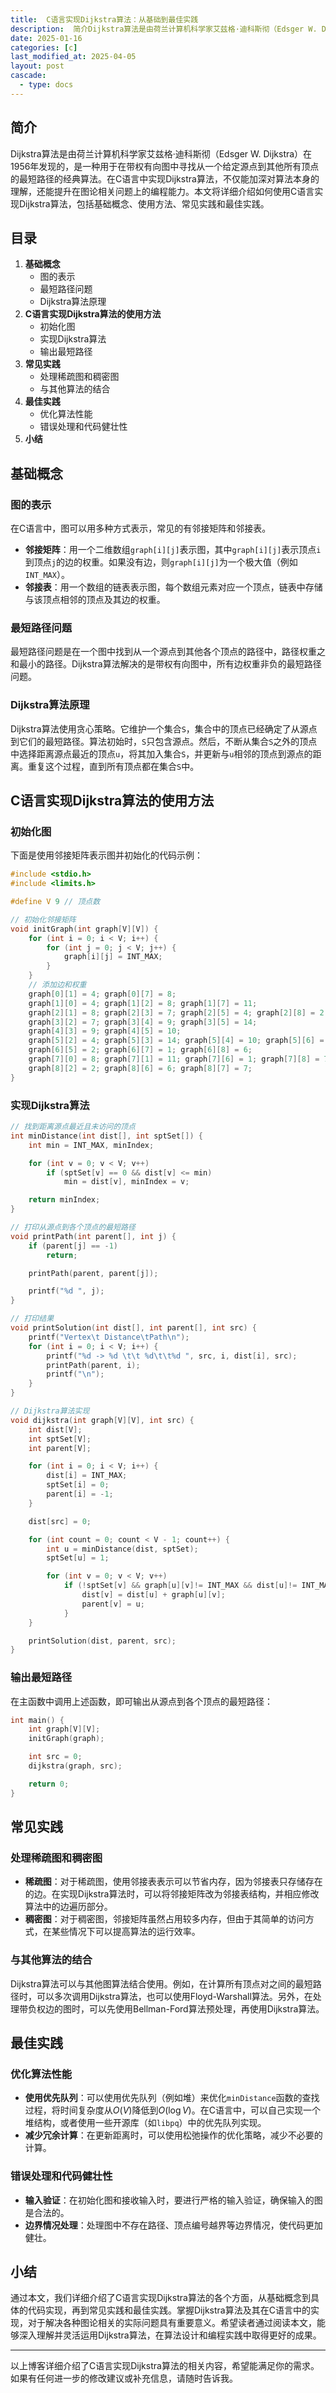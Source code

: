 ```yaml
---
title:  C语言实现Dijkstra算法：从基础到最佳实践
description:  简介Dijkstra算法是由荷兰计算机科学家艾兹格·迪科斯彻（Edsger W. Dijkstra）在1956年发现的，是一种用于在带权有向图中寻找从一个给定源点到其他所有顶点的最短路径的经典算法。在C语言中实现Dijkstra算法，不仅能加深对算法本身的理解，还能提升在图论相关问题上的编程能力。本文将详细介绍如何使用C语言实现Dijkstra算法，包括基础概念、使用方法、常见实践和最佳实践。
date: 2025-01-16
categories: [c]
last_modified_at: 2025-04-05 
layout: post
cascade:
  - type: docs
---
```



## 简介
Dijkstra算法是由荷兰计算机科学家艾兹格·迪科斯彻（Edsger W. Dijkstra）在1956年发现的，是一种用于在带权有向图中寻找从一个给定源点到其他所有顶点的最短路径的经典算法。在C语言中实现Dijkstra算法，不仅能加深对算法本身的理解，还能提升在图论相关问题上的编程能力。本文将详细介绍如何使用C语言实现Dijkstra算法，包括基础概念、使用方法、常见实践和最佳实践。

## 目录
1. **基础概念**
    - 图的表示
    - 最短路径问题
    - Dijkstra算法原理
2. **C语言实现Dijkstra算法的使用方法**
    - 初始化图
    - 实现Dijkstra算法
    - 输出最短路径
3. **常见实践**
    - 处理稀疏图和稠密图
    - 与其他算法的结合
4. **最佳实践**
    - 优化算法性能
    - 错误处理和代码健壮性
5. **小结**

## 基础概念
### 图的表示
在C语言中，图可以用多种方式表示，常见的有邻接矩阵和邻接表。
- **邻接矩阵**：用一个二维数组`graph[i][j]`表示图，其中`graph[i][j]`表示顶点`i`到顶点`j`的边的权重。如果没有边，则`graph[i][j]`为一个极大值（例如`INT_MAX`）。
- **邻接表**：用一个数组的链表表示图，每个数组元素对应一个顶点，链表中存储与该顶点相邻的顶点及其边的权重。

### 最短路径问题
最短路径问题是在一个图中找到从一个源点到其他各个顶点的路径中，路径权重之和最小的路径。Dijkstra算法解决的是带权有向图中，所有边权重非负的最短路径问题。

### Dijkstra算法原理
Dijkstra算法使用贪心策略。它维护一个集合`S`，集合中的顶点已经确定了从源点到它们的最短路径。算法初始时，`S`只包含源点。然后，不断从集合`S`之外的顶点中选择距离源点最近的顶点`u`，将其加入集合`S`，并更新与`u`相邻的顶点到源点的距离。重复这个过程，直到所有顶点都在集合`S`中。

## C语言实现Dijkstra算法的使用方法
### 初始化图
下面是使用邻接矩阵表示图并初始化的代码示例：
```c
#include <stdio.h>
#include <limits.h>

#define V 9 // 顶点数

// 初始化邻接矩阵
void initGraph(int graph[V][V]) {
    for (int i = 0; i < V; i++) {
        for (int j = 0; j < V; j++) {
            graph[i][j] = INT_MAX;
        }
    }
    // 添加边和权重
    graph[0][1] = 4; graph[0][7] = 8;
    graph[1][0] = 4; graph[1][2] = 8; graph[1][7] = 11;
    graph[2][1] = 8; graph[2][3] = 7; graph[2][5] = 4; graph[2][8] = 2;
    graph[3][2] = 7; graph[3][4] = 9; graph[3][5] = 14;
    graph[4][3] = 9; graph[4][5] = 10;
    graph[5][2] = 4; graph[5][3] = 14; graph[5][4] = 10; graph[5][6] = 2;
    graph[6][5] = 2; graph[6][7] = 1; graph[6][8] = 6;
    graph[7][0] = 8; graph[7][1] = 11; graph[7][6] = 1; graph[7][8] = 7;
    graph[8][2] = 2; graph[8][6] = 6; graph[8][7] = 7;
}
```

### 实现Dijkstra算法
```c
// 找到距离源点最近且未访问的顶点
int minDistance(int dist[], int sptSet[]) {
    int min = INT_MAX, minIndex;

    for (int v = 0; v < V; v++)
        if (sptSet[v] == 0 && dist[v] <= min)
            min = dist[v], minIndex = v;

    return minIndex;
}

// 打印从源点到各个顶点的最短路径
void printPath(int parent[], int j) {
    if (parent[j] == -1)
        return;

    printPath(parent, parent[j]);

    printf("%d ", j);
}

// 打印结果
void printSolution(int dist[], int parent[], int src) {
    printf("Vertex\t Distance\tPath\n");
    for (int i = 0; i < V; i++) {
        printf("%d -> %d \t\t %d\t\t%d ", src, i, dist[i], src);
        printPath(parent, i);
        printf("\n");
    }
}

// Dijkstra算法实现
void dijkstra(int graph[V][V], int src) {
    int dist[V];
    int sptSet[V];
    int parent[V];

    for (int i = 0; i < V; i++) {
        dist[i] = INT_MAX;
        sptSet[i] = 0;
        parent[i] = -1;
    }

    dist[src] = 0;

    for (int count = 0; count < V - 1; count++) {
        int u = minDistance(dist, sptSet);
        sptSet[u] = 1;

        for (int v = 0; v < V; v++)
            if (!sptSet[v] && graph[u][v]!= INT_MAX && dist[u]!= INT_MAX && dist[u] + graph[u][v] < dist[v]) {
                dist[v] = dist[u] + graph[u][v];
                parent[v] = u;
            }
    }

    printSolution(dist, parent, src);
}
```

### 输出最短路径
在主函数中调用上述函数，即可输出从源点到各个顶点的最短路径：
```c
int main() {
    int graph[V][V];
    initGraph(graph);

    int src = 0;
    dijkstra(graph, src);

    return 0;
}
```

## 常见实践
### 处理稀疏图和稠密图
- **稀疏图**：对于稀疏图，使用邻接表表示可以节省内存，因为邻接表只存储存在的边。在实现Dijkstra算法时，可以将邻接矩阵改为邻接表结构，并相应修改算法中的边遍历部分。
- **稠密图**：对于稠密图，邻接矩阵虽然占用较多内存，但由于其简单的访问方式，在某些情况下可以提高算法的运行效率。

### 与其他算法的结合
Dijkstra算法可以与其他图算法结合使用。例如，在计算所有顶点对之间的最短路径时，可以多次调用Dijkstra算法，也可以使用Floyd-Warshall算法。另外，在处理带负权边的图时，可以先使用Bellman-Ford算法预处理，再使用Dijkstra算法。

## 最佳实践
### 优化算法性能
- **使用优先队列**：可以使用优先队列（例如堆）来优化`minDistance`函数的查找过程，将时间复杂度从$O(V)$降低到$O(\log V)$。在C语言中，可以自己实现一个堆结构，或者使用一些开源库（如`libpq`）中的优先队列实现。
- **减少冗余计算**：在更新距离时，可以使用松弛操作的优化策略，减少不必要的计算。

### 错误处理和代码健壮性
- **输入验证**：在初始化图和接收输入时，要进行严格的输入验证，确保输入的图是合法的。
- **边界情况处理**：处理图中不存在路径、顶点编号越界等边界情况，使代码更加健壮。

## 小结
通过本文，我们详细介绍了C语言实现Dijkstra算法的各个方面，从基础概念到具体的代码实现，再到常见实践和最佳实践。掌握Dijkstra算法及其在C语言中的实现，对于解决各种图论相关的实际问题具有重要意义。希望读者通过阅读本文，能够深入理解并灵活运用Dijkstra算法，在算法设计和编程实践中取得更好的成果。

---

以上博客详细介绍了C语言实现Dijkstra算法的相关内容，希望能满足你的需求。如果有任何进一步的修改建议或补充信息，请随时告诉我。